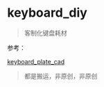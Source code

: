 # keyboard_diy
> 客制化键盘耗材

参考：

[keyboard_plate_cad](https://gitee.com/xuebinstudy/keyboard_plate_cad)

> 都是搬运，非原创，非原创
